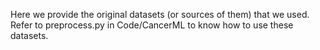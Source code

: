 Here we provide the original datasets (or sources of them) that we used. Refer to preprocess.py in Code/CancerML to know how to use these datasets. 
